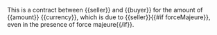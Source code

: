 This is a contract between {{seller}} and {{buyer}} for the amount of {{amount}} {{currency}}, which is due to {{seller}}{{#if forceMajeure}}, even in the presence of force majeure{{/if}}.
